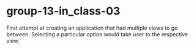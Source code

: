 # group-13-in_class-03

First attempt at creating an application that had multiple views to go between.
Selecting a particular option would take user to the respective view.
